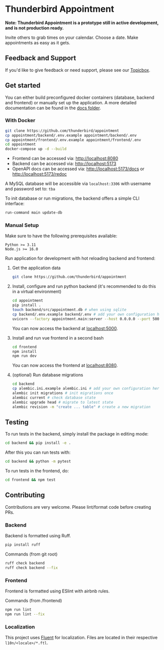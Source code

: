 # Thunderbird Appointment

**Note: Thunderbird Appointment is a prototype still in active development, and is not production ready.**

Invite others to grab times on your calendar. Choose a date. Make appointments as easy as it gets.

## Feedback and Support

If you'd like to give feedback or need support, please see our [Topicbox](https://thunderbird.topicbox.com/groups/services).

## Get started

You can either build preconfigured docker containers (database, backend and frontend) or manually set up the application. A more detailed documentation can be found in the [docs folder](./docs/README.md).

### With Docker

```bash
git clone https://github.com/thunderbird/appointment
cp appointment/backend/.env.example appointment/backend/.env
cp appointment/frontend/.env.example appointment/frontend/.env
cd appointment
docker-compose up -d --build
```

* Frontend can be accessed via: <http://localhost:8080>
* Backend can be accessed via: <http://localhost:5173>
* OpenAPI docs can be accessed via: <http://localhost:5173/docs> or <http://localhost:5173/redoc>

A MySQL database will be accessible via `localhost:3306` with username and password set to: `tba`

To init database or run migrations, the backend offers a simple CLI interface:

```bash
run-command main update-db
```

### Manual Setup

Make sure to have the following prerequisites available:

```plain
Python >= 3.11
Node.js >= 16.0
```

Run application for development with hot reloading backend and frontend:

1. Get the application data

    ```bash
    git clone https://github.com/thunderbird/appointment
    ```

2. Install, configure and run python backend (it's recommended to do this in a virtual environment)

    ```bash
    cd appointment
    pip install .
    touch backend/src/appointment.db # when using sqlite
    cp backend/.env.example backend/.env # add your own configuration here
    uvicorn --factory appointment.main:server --host 0.0.0.0 --port 5000
    ```

    You can now access the backend at [localhost:5000](http://localhost:5000).

3. Install and run vue frontend in a second bash

    ```bash
    cd frontend
    npm install
    npm run dev
    ```

    You can now access the frontend at [localhost:8080](http://localhost:8080).

4. (optional) Run database migrations

    ```bash
    cd backend
    cp alembic.ini.example alembic.ini # add your own configuration here
    alembic init migrations # init migrations once
    alembic current # check database state
    alembic upgrade head # migrate to latest state
    alembic revision -m "create ... table" # create a new migration
    ```

## Testing

To run tests in the backend, simply install the package in editing mode:

```bash
cd backend && pip install -e .
```

After this you can run tests with:

```bash
cd backend && python -m pytest
```

To run tests in the frontend, do:

```bash
cd frontend && npm test
```

## Contributing

Contributions are very welcome. Please lint/format code before creating PRs.

### Backend

Backend is formatted using Ruff.

```bash
pip install ruff
```

Commands (from git root)

```bash
ruff check backend
ruff check backend --fix
```

### Frontend

Frontend is formatted using ESlint with airbnb rules.

Commands (from /frontend)

```bash
npm run lint
npm run lint --fix
```

### Localization

This project uses [Fluent](https://projectfluent.org/) for localization. Files are located in their respective `l10n/<locale>/*.ftl`.
